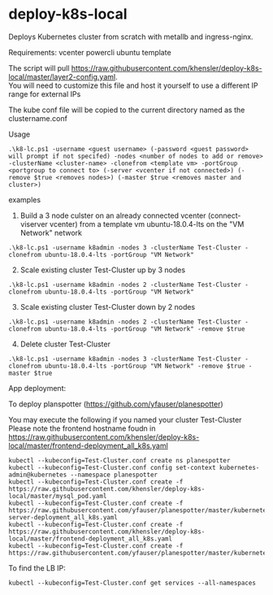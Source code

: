 # deploy-k8s-local
Deploys Kubernetes cluster from scratch with metallb and ingress-nginx.

Requirements:
vcenter
powercli
ubuntu template

The script will pull  https://raw.githubusercontent.com/khensler/deploy-k8s-local/master/layer2-config.yaml.  
You will need to customize this file and host it yourself to use a different IP range for external IPs

The kube conf file will be copied to the current directory named as the clustername.conf

Usage
```
.\k8-lc.ps1 -username <guest username> (-password <guest password> will prompt if not specifed) -nodes <number of nodes to add or remove> -clusterName <cluster-name> -clonefrom <template vm> -portGroup <portgroup to connect to> (-server <vcenter if not connected>) (-remove $true <removes nodes>) (-master $true <removes master and cluster>)
```
  
examples

1) Build a 3 node culster on an already connected vcenter (connect-viserver vcenter) from a template vm ubuntu-18.0.4-lts on the "VM Network" network
```
.\k8-lc.ps1 -username k8admin -nodes 3 -clusterName Test-Cluster -clonefrom ubuntu-18.0.4-lts -portGroup "VM Network"
```
2) Scale existing cluster Test-Cluster up by 3 nodes
```
.\k8-lc.ps1 -username k8admin -nodes 2 -clusterName Test-Cluster -clonefrom ubuntu-18.0.4-lts -portGroup "VM Network"
```
3) Scale existing cluster Test-Cluster down by 2 nodes
```
.\k8-lc.ps1 -username k8admin -nodes 2 -clusterName Test-Cluster -clonefrom ubuntu-18.0.4-lts -portGroup "VM Network" -remove $true
```
4) Delete cluster Test-Cluster
```
.\k8-lc.ps1 -username k8admin -nodes 3 -clusterName Test-Cluster -clonefrom ubuntu-18.0.4-lts -portGroup "VM Network" -remove $true -master $true
```
App deployment:

To deploy planspotter (https://github.com/yfauser/planespotter)

You may execute the following if you named your cluster Test-Cluster  Please note the frontend hostname foudn in https://raw.githubusercontent.com/khensler/deploy-k8s-local/master/frontend-deployment_all_k8s.yaml
```
kubectl --kubeconfig=Test-Cluster.conf create ns planespotter
kubectl --kubeconfig=Test-Cluster.conf config set-context kubernetes-admin@kubernetes --namespace planespotter
kubectl --kubeconfig=Test-Cluster.conf create -f https://raw.githubusercontent.com/khensler/deploy-k8s-local/master/mysql_pod.yaml
kubectl --kubeconfig=Test-Cluster.conf create -f https://raw.githubusercontent.com/yfauser/planespotter/master/kubernetes/app-server-deployment_all_k8s.yaml
kubectl --kubeconfig=Test-Cluster.conf create -f https://raw.githubusercontent.com/khensler/deploy-k8s-local/master/frontend-deployment_all_k8s.yaml
kubectl --kubeconfig=Test-Cluster.conf create -f https://raw.githubusercontent.com/yfauser/planespotter/master/kubernetes/redis_and_adsb_sync_all_k8s.yaml
```

To find the LB IP:
```
kubectl --kubeconfig=Test-Cluster.conf get services --all-namespaces
```
